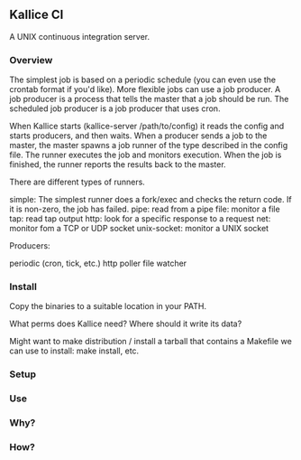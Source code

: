## Kallice CI 

A UNIX continuous integration server.

### Overview

The simplest job is based on a periodic schedule (you can even use the crontab
format if you'd like). More flexible jobs can use a job producer. A job producer
is a process that tells the master that a job should be run. The scheduled job
producer is a job producer that uses cron.

When Kallice starts (kallice-server /path/to/config) it reads the config and
starts producers, and then waits. When a producer sends a job to the master, the
master spawns a job runner of the type described in the config file.  The runner 
executes the job and monitors execution. When the job is finished, the runner
reports the results back to the master. 

There are different types of runners.

simple: The simplest runner does a fork/exec and checks the return code. If it
is non-zero, the job has failed.
pipe: read from a pipe
file: monitor a file
tap: read tap output
http: look for a specific response to a request
net: monitor fom a TCP or UDP socket
unix-socket: monitor a UNIX socket

Producers:

periodic (cron, tick, etc.)
http poller
file watcher

### Install

Copy the binaries to a suitable location in your PATH.

What perms does Kallice need? Where should it write its data?

Might want to make distribution / install a tarball that contains a Makefile
we can use to install: make install, etc.

### Setup

### Use

### Why?

### How?
